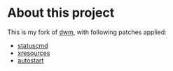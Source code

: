 # About this project

This is my fork of [dwm][dwm], with following patches applied:

- [statuscmd][statuscmd]
- [xresources][xresources]
- [autostart][autostart]

[dwm]: https://dwm.suckless.org
[statuscmd]: https://dwm.suckless.org/patches/statuscmd/dwm-statuscmd-20210405-67d76bd.diff
[xresources]: https://dwm.suckless.org/patches/xresources/dwm-xresources-20210314.diff
[autostart]: https://dwm.suckless.org/patches/autostart/dwm-autostart-20210120-cb3f58a.diff
